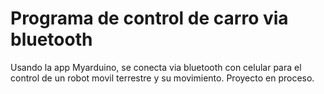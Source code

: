 # Programa de control de carro via bluetooth

Usando la app Myarduino, se conecta via bluetooth con celular para el control de un robot movil terrestre y su movimiento. 
Proyecto en proceso.
